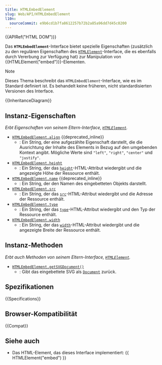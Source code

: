 ```yaml
---
title: HTMLEmbedElement
slug: Web/API/HTMLEmbedElement
l10n:
  sourceCommit: e9b6cd1b7fa8612257b72b2a85a96dd7d45c0200
---
```


{{APIRef("HTML DOM")}}

Das **`HTMLEmbedElement`**-Interface bietet spezielle Eigenschaften (zusätzlich zu den regulären Eigenschaften des [`HTMLElement`](/de/docs/Web/API/HTMLElement)-Interface, die es ebenfalls durch Vererbung zur Verfügung hat) zur Manipulation von {{HTMLElement("embed")}}-Elementen.

> [!NOTE]
> Dieses Thema beschreibt das `HTMLEmbedElement`-Interface, wie es im Standard definiert ist. Es behandelt keine früheren, nicht standardisierten Versionen des Interface.

{{InheritanceDiagram}}

## Instanz-Eigenschaften

_Erbt Eigenschaften von seinem Eltern-Interface, [`HTMLElement`](/de/docs/Web/API/HTMLElement)._

- [`HTMLEmbedElement.align`](/de/docs/Web/API/HTMLEmbedElement/align) {{deprecated_inline}}
  - : Ein String, der eine aufgezählte Eigenschaft darstellt, die die Ausrichtung der Inhalte des Elements in Bezug auf den umgebenden Kontext angibt. Mögliche Werte sind `"left"`, `"right"`, `"center"` und `"justify"`.
- [`HTMLEmbedElement.height`](/de/docs/Web/API/HTMLEmbedElement/height)
  - : Ein String, der das [`height`](/de/docs/Web/HTML/Reference/Elements/embed#height)-HTML-Attribut wiedergibt und die angezeigte Höhe der Ressource enthält.
- [`HTMLEmbedElement.name`](/de/docs/Web/API/HTMLEmbedElement/name) {{deprecated_inline}}
  - : Ein String, der den Namen des eingebetteten Objekts darstellt.
- [`HTMLEmbedElement.src`](/de/docs/Web/API/HTMLEmbedElement/src)
  - : Ein String, der das [`src`](/de/docs/Web/HTML/Reference/Elements/embed#src)-HTML-Attribut wiedergibt und die Adresse der Ressource enthält.
- [`HTMLEmbedElement.type`](/de/docs/Web/API/HTMLEmbedElement/type)
  - : Ein String, der das [`type`](/de/docs/Web/HTML/Reference/Elements/embed#type)-HTML-Attribut wiedergibt und den Typ der Ressource enthält.
- [`HTMLEmbedElement.width`](/de/docs/Web/API/HTMLEmbedElement/width)
  - : Ein String, der das [`width`](/de/docs/Web/HTML/Reference/Elements/embed#width)-HTML-Attribut wiedergibt und die angezeigte Breite der Ressource enthält.

## Instanz-Methoden

_Erbt auch Methoden von seinem Eltern-Interface, [`HTMLElement`](/de/docs/Web/API/HTMLElement)._

- [`HTMLEmbedElement.getSVGDocument()`](/de/docs/Web/API/HTMLEmbedElement/getSVGDocument)
  - : Gibt das eingebettete SVG als [`Document`](/de/docs/Web/API/Document) zurück.

## Spezifikationen

{{Specifications}}

## Browser-Kompatibilität

{{Compat}}

## Siehe auch

- Das HTML-Element, das dieses Interface implementiert: {{ HTMLElement("embed") }}
